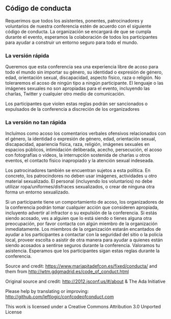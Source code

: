 ## Código de conducta
Requerimos que todos los asistentes, ponentes, patrocinadores y voluntarios de nuestra conferencia estén de acuerdo con el siguiente código de conducta.
La organización se encargará de que se cumpla durante el evento, esperamos la colaboración de todos los participantes para ayudar a construir un entorno seguro para todo el mundo.

### La versión rápida
Queremos que esta conferencia sea una experiencia libre de acoso para todo el mundo sin importar su género, su identidad o expresión de género, edad, orientación sexual, discapacidad, aspecto físico, raza o religión. No toleraremos el acoso de ningún tipo a ningún participante.
El lenguaje o las imágenes sexuales no son apropiadas para el evento, incluyendo las charlas, Twitter y cualquier otro medio de comunicación.

Los participantes que violen estas reglas podrán ser sancionados o expulsados de la conferencia a discreción de los organizadores

### La versión no tan rápida
Incluímos como acoso los comentarios verbales ofensivos relacionados con el género, la identidad o expresión de género, edad, orientación sexual, discapacidad, apariencia física, raza, religión, imágenes sexuales en espacios públicos, intimidación deliberada, acecho, persecución, el acoso con fotografías o vídeos, la interrupción sostenida de charlas u otros eventos, el contacto físico inapropiado y la atención sexual indeseada.

Los patrocinadores también se encuentran sujetos a esta política. En concreto, los patrocindores no deben usar imágenes, actividades u otro material sexualizado. El personal (incluyendo los voluntarios) no debe utilizar ropa/uniformes/disfraces sexualizados, o crear de ninguna otra forma un entorno sexualizado.

Si un participante tiene un comportamiento de acoso, los organizadores de la conferencia podrán tomar cualquier acción que consideren apropiada, incluyento advertir al infractor o su expulsión de la conferencia.
Si estás siendo acosado, ves a alguien que lo está siendo o tienes alguna otra preocupación, por favor contacta con algún miembro de la organización inmediatamente.
Los miembros de la organización estarán encantados de ayudar a los participantes a contactar con la seguridad del sitio o la policía local, proveer escolta o asistir de otra manera para ayudar a quienes están siendo acosados a sentirse seguros durante la conferencia.
Valoramos tu asistencia. Esperamos que los participantes sigan estas reglas durante la conferencia.

Source and credit: https://www.mariapitadefcon.es/fixed/conducta/ and them from http://wtm.gdgmadrid.es/code_of_conduct.html

Original source and credit: http://2012.jsconf.us/#/about & The Ada Initiative

Please help by translating or improving: http://github.com/leftlogic/confcodeofconduct.com

This work is licensed under a Creative Commons Attribution 3.0 Unported License
